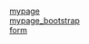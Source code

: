<!DOCTYPE html>
<html>

<head>
    <title>My Websites!</title>
    <!-- Bootstrap core CSS -->
    <link rel="stylesheet" href="https://stackpath.bootstrapcdn.com/bootstrap/4.2.1/css/bootstrap.min.css" integrity="sha384-GJzZqFGwb1QTTN6wy59ffF1BuGJpLSa9DkKMp0DgiMDm4iYMj70gZWKYbI706tWS" crossorigin="anonymous">
    <link href="../resources/css/my_style.css" rel="stylesheet">
</head>

<body>
    <br>
    <a href="mypage.HTML">mypage</a>
    <br>
    <a href="mypage_bootstrap.HTML">mypage_bootstrap</a>
    <br>
    <a href="form.HTML">form</a>

</body>

</html>

